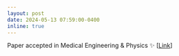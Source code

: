 ```yaml
---
layout: post
date: 2024-05-13 07:59:00-0400
inline: true
---
```

Paper accepted in Medical Engineering & Physics :sparkles: [[Link](https://www.sciencedirect.com/science/article/pii/S1350453324000808)]
